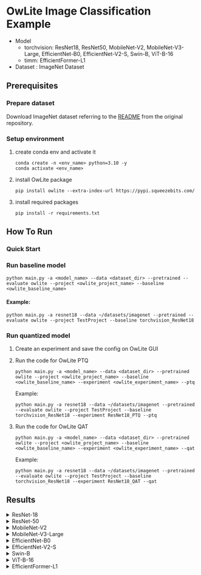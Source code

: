 # OwLite Image Classification Example 
- Model 
  - torchvision: ResNet18, ResNet50, MobileNet-V2, MobileNet-V3-Large, EfficientNet-B0, EfficientNet-V2-S, Swin-B, ViT-B-16
  - timm: EfficientFormer-L1
- Dataset : ImageNet Dataset



## Prerequisites

### Prepare dataset
Download ImageNet dataset referring to the [README](https://github.com/pytorch/examples/blob/main/imagenet/README.md) from the original repository.

### Setup environment
1. create conda env and activate it
    ```
    conda create -n <env_name> python=3.10 -y
    conda activate <env_name>
    ```
2. install OwLite package
    ```
    pip install owlite --extra-index-url https://pypi.squeezebits.com/
    ```
3. install required packages
    ```
    pip install -r requirements.txt
    ```
## How To Run

### Quick Start

### Run baseline model
```
python main.py -a <model_name> --data <dataset_dir> --pretrained --evaluate owlite --project <owlite_project_name> --baseline <owlite_baseline_name>
```
#### Example:
```
python main.py -a resnet18 --data ~/datasets/imagenet --pretrained --evaluate owlite --project TestProject --baseline torchvision_ResNet18
```

### Run quantized model
1. Create an experiment and save the config on OwLite GUI
2. Run the code for OwLite PTQ 
    ```
    python main.py -a <model_name> --data <dataset_dir> --pretrained owlite --project <owlite_project_name> --baseline <owlite_baseline_name> --experiment <owlite_experiment_name> --ptq
    ```
    Example:
    ```
    python main.py -a resnet18 --data ~/datasets/imagenet --pretrained --evaluate owlite --project TestProject --baseline torchvision_ResNet18 --experiment ResNet18_PTQ --ptq
    ```

3. Run the code for OwLite QAT
    ```
    python main.py -a <model_name> --data <dataset_dir> --pretrained owlite --project <owlite_project_name> --baseline <owlite_baseline_name> --experiment <owlite_experiment_name> --qat
    ```
    Example:
    ```
    python main.py -a resnet18 --data ~/datasets/imagenet --pretrained --evaluate owlite --project TestProject --baseline torchvision_ResNet18 --experiment ResNet18_QAT --qat
    ```

## Results

<details>
<summary>ResNet-18</summary>

### Configuration

#### Quantization Configuration

- Apply OwLite Recommended Config with the following calibration method
  - PTQ calibration: AbsMax
  - QAT backward: CLQ
  - Gradient scales for weight quantization in {Conv, Gemm} were set to 0.01

#### Training Configuration

- Learning Rate: 1e-5
- Weight Decay: 1e-5
- Epochs: 1
  
### Accuracy & Latency Results
TensorRT Evaluation GPU: A6000

| Quantization    | Input Size         | Top 1 Acc (%) | Top 5 Acc (%) | GPU Latency (ms) |
| --------------- |:------------------:|:-------------:|:-------------:|:----------------:|
| FP16 TensorRT   | (256, 3, 224, 224) | 69.8          | 89.1          | 10.6             |
| OwLite INT8 PTQ | (256, 3, 224, 224) | 69.5          | 88.9          | 4.76             |
| OwLite INT8 QAT | (256, 3, 224, 224) | 69.8          | 89.2          | 4.76             |
| INT8 TensorRT   | (256, 3, 224, 224) | 69.5          | 89.0          | 4.60             |

- The INT8 TensorRT engine was built by applying FP16 and INT8 flags using [Polygraphy](https://github.com/NVIDIA/TensorRT/tree/main/tools/Polygraphy), as further explained in [TRT Developer Guide](https://docs.nvidia.com/deeplearning/tensorrt/developer-guide).
</details>

<details>
<summary>ResNet-50</summary>

### Configuration

#### Quantization Configuration

- Apply OwLite Recommended Config with the following calibration method
  - PTQ calibration: AbsMax
  - QAT backward: CLQ
  - Gradient scales for weight quantization in {Conv, Gemm} were set to 0.01

#### Training Configuration

- Learning Rate: 1e-5
- Weight Decay: 1e-5
- Epochs: 1
   
### Accuracy and Latency Results
TensorRT Evaluation GPU: A6000

| Quantization    | Input Size         | Top 1 Acc (%) | Top 5 Acc (%) | GPU Latency (ms) | 
| --------------- |:------------------:|:-------------:|:-------------:|:----------------:|
| FP16 TensorRT   | (256, 3, 224, 224) | 76.2          | 92.9          | 30.1             |
| OwLite INT8 PTQ | (256, 3, 224, 224) | 75.9          | 92.8          | 14.5             |
| OwLite INT8 QAT | (256, 3, 224, 224) | 76.1          | 92.8          | 14.5             |
| INT8 TensorRT   | (256, 3, 224, 224) | 76.1          | 92.9          | 14.6             |

- The INT8 TensorRT engine was built by applying FP16 and INT8 flags using [Polygraphy](https://github.com/NVIDIA/TensorRT/tree/main/tools/Polygraphy), as further explained in [TRT Developer Guide](https://docs.nvidia.com/deeplearning/tensorrt/developer-guide).
</details>

<details>
<summary>MobileNet-V2</summary>

### Configuration

#### Quantization Configuration

- Apply OwLite Recommended Config with the following calibration method
  - PTQ calibration: Percentile (99.99)
  - QAT backward: CLQ
  - Gradient scales for weight quantization in {Conv, Gemm} were set to 0.01

#### Training Configuration

- Learning Rate: 2e-5
- Weight Decay: 1e-5
- Epochs: 1
  
### Accuracy and Latency Results
TensorRT Evaluation GPU: A6000

| Quantization    | Input Size         | Top 1 Acc (%) | Top 5 Acc (%) | GPU Latency (ms) |  
| --------------- |:------------------:|:-------------:|:-------------:|:----------------:|
| FP16 TensorRT   | (256, 3, 224, 224) | 71.9          | 90.3          | 11.2             |
| OwLite INT8 PTQ | (256, 3, 224, 224) | 71.3          | 90.0          | 6.17             |
| OwLite INT8 QAT | (256, 3, 224, 224) | 71.7          | 90.2          | 6.17             |
| INT8 TensorRT   | (256, 3, 224, 224) | 70.6          | 89.6          | 6.29             |

- The INT8 TensorRT engine was built by applying FP16 and INT8 flags using [Polygraphy](https://github.com/NVIDIA/TensorRT/tree/main/tools/Polygraphy), as further explained in [TRT Developer Guide](https://docs.nvidia.com/deeplearning/tensorrt/developer-guide).
</details>

<details>
<summary>MobileNet-V3-Large</summary>

### Configuration

#### Quantization Configuration

- Apply Owlite Recommended Config with the following calibration method
  - PTQ calibration: Percentile (99.99)
  - QAT backward: CLQ
  - Gradient scales for weight quantization in {Conv, Gemm} were set to 0.01

#### Training Configuration

- Learning Rate: 2e-5
- Weight Decay: 1e-5
- Epochs: 5
  
### Accuracy and Latency Results
TensorRT Evaluation GPU: A6000

| Quantization    | Input Size         | Top 1 Acc (%) | Top 5 Acc (%) | GPU Latency (ms) |   
| --------------- |:------------------:|:-------------:|:-------------:|:----------------:|
| FP16 TensorRT   | (256, 3, 224, 224) | 74.0          | 91.3          | 11.84            |
| OwLite INT8 PTQ | (256, 3, 224, 224) | 71.6          | 90.1          | 6.77             |
| OwLite INT8 QAT | (256, 3, 224, 224) | 72.9          | 90.7          | 6.77             |
| INT8 TensorRT   | (256, 3, 224, 224) | 71.4          | 90.0          | 6.82             |

- The INT8 TensorRT engine was built by applying FP16 and INT8 flags using [Polygraphy](https://github.com/NVIDIA/TensorRT/tree/main/tools/Polygraphy), as further explained in [TRT Developer Guide](https://docs.nvidia.com/deeplearning/tensorrt/developer-guide).
</details>

<details>
<summary>EfficientNet-B0</summary>

### Configuration

#### Quantization Configuration

- Apply OwLite Recommended Config with the following calibration method
  - PTQ calibration: MSE for weight quantization in {Conv, Gemm}, Percentile (99.9) for activation quantization  
  - QAT backward: CLQ
  - Gradient scales for weight quantization in {Conv, Gemm} were set to 0.01

#### Training Configuration

- Learning Rate: 5e-5
- Weight Decay: 1e-5
- Epochs: 10

### Accuracy and Latency Results
TensorRT Evaluation GPU: A6000

| Quantization    | Input Size        | Top 1 Acc (%) | Top 5 Acc (%) | GPU Latency (ms) | 
| --------------- |:-----------------:|:-------------:|:-------------:|:----------------:|
| FP16 TensorRT   | (64, 3, 224, 224) | 77.7          | 93.6          | 6.45             |
| OwLite INT8 PTQ | (64, 3, 224, 224) | 73.7          | 91.7          | 3.09             |
| OwLite INT8 QAT | (64, 3, 224, 224) | 76.1          | 92.9          | 3.09             |
| INT8 TensorRT   | (64, 3, 224, 224) | 72.2          | 91.0          | 3.27             |

- The INT8 TensorRT engine was built by applying FP16 and INT8 flags using [Polygraphy](https://github.com/NVIDIA/TensorRT/tree/main/tools/Polygraphy), as further explained in [TRT Developer Guide](https://docs.nvidia.com/deeplearning/tensorrt/developer-guide).
</details>

<details>
<summary>EfficientNet-V2-S</summary>

### Configuration

#### Quantization Configuration

- Apply OwLite Recommended Config with the following calibration method
  - PTQ calibration: Percentile (99.99)
  - QAT backward: CLQ
  - Gradient scales for weight quantization in {Conv, Gemm} were set to 0.01

#### Training Configuration

- Learning Rate: 2e-5
- Weight Decay: 1e-5
- Epochs: 2

### Accuracy and Latency Results
TensorRT Evaluation GPU: A6000

| Quantization    | Input Size        | Top 1 Acc (%) | Top 5 Acc (%) | GPU Latency (ms) |   
| --------------- |:-----------------:|:-------------:|:-------------:|:----------------:|
| FP16 TensorRT   | (64, 3, 224, 224) | 81.3          | 95.3          | 12.3             |
| OwLite INT8 PTQ | (64, 3, 224, 224) | 80.3          | 94.9          | 6.54             |
| OwLite INT8 QAT | (64, 3, 224, 224) | 81.1          | 95.4          | 6.54             |
| INT8 TensorRT   | (64, 3, 224, 224) | 80.2          | 95.0          | 6.83             |

- The INT8 TensorRT engine was built by applying FP16 and INT8 flags using [Polygraphy](https://github.com/NVIDIA/TensorRT/tree/main/tools/Polygraphy), as further explained in [TRT Developer Guide](https://docs.nvidia.com/deeplearning/tensorrt/developer-guide).
</details>

<details>
<summary>Swin-B</summary>

### Configuration

#### Quantization Configuration

- Apply OwLite Recommended Config with the following calibration method
  - PTQ calibration: MSE
  - QAT backward: CLQ
  - Gradient scales for weight quantization in {Conv, Gemm, Matmul} were set to 0.01

#### Training Configuration

- Learning Rate: 1e-5
- Weight Decay: 1e-5
- Epochs: 1

### Accuracy and Latency Results
TensorRT Evaluation GPU: A6000

| Quantization    | Input Size        | Top 1 Acc (%) | Top 5 Acc (%) | GPU Latency (ms) |   
| --------------- |:-----------------:|:-------------:|:-------------:|:----------------:|
| FP16 TensorRT   | (64, 3, 224, 224) | 83.2          | 96.5          | 81.9             |
| OwLite INT8 PTQ | (64, 3, 224, 224) | 82.9          | 96.4          | 56.7             |
| OwLite INT8 QAT | (64, 3, 224, 224) | 82.9          | 96.4          | 56.7             |
| INT8 TensorRT*  | (64, 3, 224, 224) | 83.2          | 96.5          | 80.7             |

- The INT8 TensorRT engine was built by applying FP16 and INT8 flags using [Polygraphy](https://github.com/NVIDIA/TensorRT/tree/main/tools/Polygraphy). However, the results were the same as those of the FP16 TensorRT engine, as the attempt to build with INT8 failed, leading to fallback to FP16 for all operations. Further explained in [TRT Developer Guide](https://docs.nvidia.com/deeplearning/tensorrt/developer-guide).
</details>

<details>
<summary>ViT-B-16</summary>

### Configuration

#### Quantization Configuration

- Apply OwLite Recommended Config with the following calibration method
  - PTQ calibration: MSE
  - QAT backward: CLQ
  - Gradient scales for weight quantization in {Conv, Gemm, Matmul} were set to 0.01

#### Training Configuration

- Learning Rate: 5e-6
- Weight Decay: 1e-5
- Epochs: 1

### Accuracy and Latency Results
TensorRT Evaluation GPU: A6000

| Quantization    | Input Size        | Top 1 Acc (%) | Top 5 Acc (%) | GPU Latency (ms) |  
| --------------- |:-----------------:|:-------------:|:-------------:|:----------------:|
| FP16 TensorRT   | (64, 3, 224, 224) | 81.1          | 95.3          | 31.2             |
| OwLite INT8 PTQ | (64, 3, 224, 224) | 80.4          | 95.1          | 20.1             |
| OwLite INT8 QAT | (64, 3, 224, 224) | 80.6          | 95.2          | 20.1             |
| INT8 TensorRT*  | (64, 3, 224, 224) | 81.1          | 95.3          | 31.2             |

- The INT8 TensorRT engine was built by applying FP16 and INT8 flags using [Polygraphy](https://github.com/NVIDIA/TensorRT/tree/main/tools/Polygraphy). However, the results were the same as those of the FP16 TensorRT engine, as the attempt to build with INT8 failed, leading to fallback to FP16 for all operations. Further explained in [TRT Developer Guide](https://docs.nvidia.com/deeplearning/tensorrt/developer-guide).
</details>

<details>
<summary>EfficientFormer-L1</summary>

### Configuration

#### Quantization Configuration

- Apply OwLite Recommended Config with the following calibration method
  - PTQ calibration: Percentile (99.99)
  - QAT backward: CLQ
  - Gradient scales for weight quantization in {Conv, Gemm, Matmul} were set to 0.01

#### Training Configuration

- Learning Rate: 6e-4
- Weight Decay: 5e-5
- Epochs: 5

### Accuracy & Latency Results
TensorRT Evaluation GPU: A6000

| Quantization    | Input Size         | Top 1 Acc (%) | Top 5 Acc (%) | GPU Latency (ms) |
| --------------- |:------------------:|:-------------:|:-------------:|:----------------:|
| FP16 TensorRT   | (64, 3, 224, 224) | 80.2          | 95.0          | 6.70             |
| OwLite INT8 PTQ | (64, 3, 224, 224) | 78.7          | 94.3          | 4.82             |
| OwLite INT8 QAT | (64, 3, 224, 224) | 79.5          | 95.2          | 4.82             |
| INT8 TensorRT   | (64, 3, 224, 224) | 59.7          | 80.5          | 5.10             |

- INT8 TensorRT engine was build using applying FP16 and INT8 flags, further explained in [TRT Developer Guide](https://docs.nvidia.com/deeplearning/tensorrt/developer-guide)

## Reference
https://github.com/pytorch/examples/blob/main/imagenet/main.py